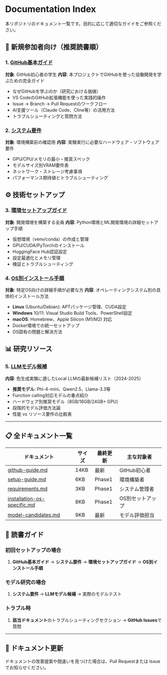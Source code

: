 # Documentation Index

本リポジトリのドキュメント一覧です。目的に応じて適切なガイドをご参照ください。


## 🚀 新規参加者向け（推奨読書順）

### 1. [GitHub基本ガイド](github-guide.md)
**対象**: GitHub初心者の学生
**内容**: 本プロジェクトでGitHubを使った協働開発を学ぶための完全ガイド
- なぜGitHubを学ぶのか（研究における価値）
- VS CodeのGitHub拡張機能を使った実践的操作
- Issue → Branch → Pull Requestのワークフロー
- AI支援ツール（Claude Code、Cline等）の活用方法
- トラブルシューティングと質問方法

### 2. [システム要件](requirements.md)
**対象**: 環境構築前の確認用
**内容**: 実験実行に必要なハードウェア・ソフトウェア要件
- GPU/CPU/メモリの最小・推奨スペック
- モデルサイズ別VRAM要件表
- ネットワーク・ストレージ考慮事項
- パフォーマンス期待値とトラブルシューティング

## ⚙️ 技術セットアップ

### 3. [環境セットアップガイド](setup-guide.md)
**対象**: 開発環境を構築する全員
**内容**: Python環境とML開発環境の詳細セットアップ手順
- 仮想環境（venv/conda）の作成と管理
- GPU/CUDA/PyTorchのインストール
- HuggingFace Hub認証設定
- 設定最適化とメモリ管理
- 検証とトラブルシューティング

### 4. [OS別インストール手順](installation-os-specific.md)
**対象**: 特定OS向けの詳細手順が必要な方
**内容**: オペレーティングシステム別の具体的インストール方法
- **Linux** (Ubuntu/Debian): APTパッケージ管理、CUDA設定
- **Windows** 10/11: Visual Studio Build Tools、PowerShell設定
- **macOS**: Homebrew、Apple Silicon (M1/M2) 対応
- Docker環境での統一セットアップ
- OS固有の問題と解決方法

## 📊 研究リソース

### 5. [LLMモデル候補](model-candidates.md)
**内容**: 色生成実験に適したLocal LLMの最新候補リスト（2024-2025）
- **推奨モデル**: Phi-4-mini、Qwen2.5、Llama-3.3等
- Function calling対応モデルの重点紹介
- ハードウェア別推奨モデル（8GB/16GB/24GB+ GPU）
- 段階的モデル評価方法論
- 性能 vs リソース要件の比較表

---

## 📋 全ドキュメント一覧

| ドキュメント | サイズ | 最終更新 | 主な対象者 |
|-------------|--------|----------|-----------|
| [github-guide.md](github-guide.md) | 14KB | 最新 | GitHub初心者 |
| [setup-guide.md](setup-guide.md) | 6KB | Phase1 | 環境構築者 |
| [requirements.md](requirements.md) | 3KB | Phase1 | システム管理者 |
| [installation-os-specific.md](installation-os-specific.md) | 8KB | Phase1 | OS別セットアップ |
| [model-candidates.md](model-candidates.md) | 9KB | 最新 | モデル評価担当 |

## 🎯 読書ガイド

### 初回セットアップの場合
1. **GitHub基本ガイド** → **システム要件** → **環境セットアップガイド** → **OS別インストール手順**

### モデル研究の場合
1. **システム要件** → **LLMモデル候補** → 実際のモデルテスト

### トラブル時
1. **該当ドキュメント**のトラブルシューティングセクション → **GitHub Issues**で質問

---


## 📝 ドキュメント更新

ドキュメントの改善提案や間違いを見つけた場合は、Pull Requestまたは Issue でお知らせください。